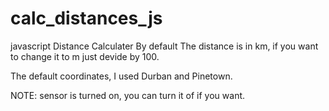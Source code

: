 # calc_distances_js
javascript Distance Calculater
By default The distance is in km, if you want to change it to m just devide by 100.

The default coordinates, I used Durban and Pinetown.

NOTE: sensor is turned on, you can turn it of if you want.
